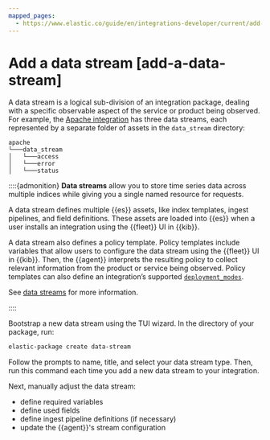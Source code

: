 ```yaml
---
mapped_pages:
  - https://www.elastic.co/guide/en/integrations-developer/current/add-a-data-stream.html
---
```


# Add a data stream [add-a-data-stream]

A data stream is a logical sub-division of an integration package, dealing with a specific observable aspect of the service or product being observed. For example, the [Apache integration](https://github.com/elastic/integrations/tree/main/packages/apache) has three data streams, each represented by a separate folder of assets in the `data_stream` directory:

```text
apache
└───data_stream
│   └───access
│   └───error
│   └───status
```

::::{admonition}
**Data streams** allow you to store time series data across multiple indices while giving you a single named resource for requests.

A data stream defines multiple {{es}} assets, like index templates, ingest pipelines, and field definitions. These assets are loaded into {{es}} when a user installs an integration using the {{fleet}} UI in {{kib}}.

A data stream also defines a policy template. Policy templates include variables that allow users to configure the data stream using the {{fleet}} UI in {{kib}}. Then, the {{agent}} interprets the resulting policy to collect relevant information from the product or service being observed. Policy templates can also define an integration’s supported [`deployment_modes`](/extend/define-deployment-modes.md#deployment_modes).

See [data streams](docs-content://reference/fleet/data-streams.md) for more information.

::::


Bootstrap a new data stream using the TUI wizard. In the directory of your package, run:

```bash
elastic-package create data-stream
```

Follow the prompts to name, title, and select your data stream type. Then, run this command each time you add a new data stream to your integration.

Next, manually adjust the data stream:

* define required variables
* define used fields
* define ingest pipeline definitions (if necessary)
* update the {{agent}}'s stream configuration
